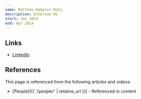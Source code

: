 ```yaml
---
name: Matthew Wampler-Doty
description: Ethereum OG
start: Jan 2014
end: Apr 2014
---
```


## Links
- [LinkedIn](https://www.linkedin.com/in/matthew-wampler-doty-42583b19/)

## References

This page is referenced from the following articles and videos:

- [People]({{ '/people/' | relative_url }}) - Referenced in content